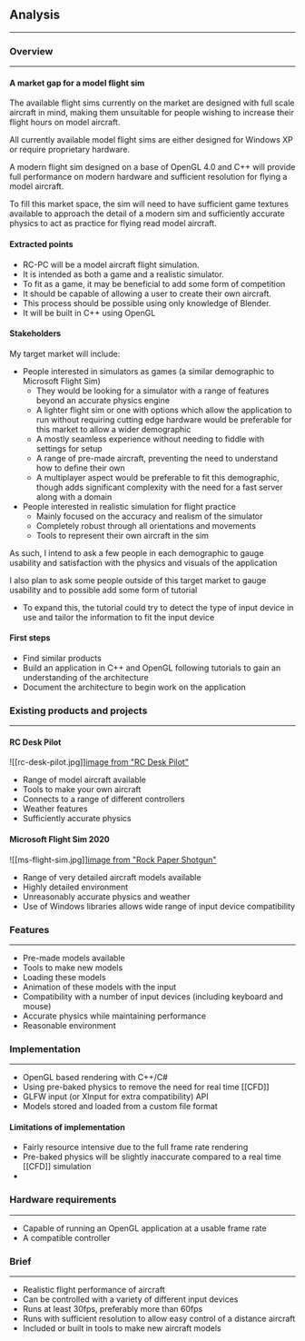 ## Analysis
---
### Overview
---
#### A market gap for a model flight sim

The available flight sims currently on the market are designed with full scale aircraft in mind, making them unsuitable for people wishing to increase their flight hours on model aircraft.

All currently available model flight sims are either designed for Windows XP or require proprietary hardware.

A modern flight sim designed on a base of OpenGL 4.0 and C++ will provide full performance on modern hardware and sufficient resolution for flying a model aircraft.

To fill this market space, the sim will need to have sufficient game textures available to approach the detail of a modern sim and sufficiently accurate physics to act as practice for flying read model aircraft.

#### Extracted points

- RC-PC will be a model aircraft flight simulation.
- It is intended as both a game and a realistic simulator.
- To fit as a game, it may be beneficial to add some form of competition
- It should be capable of allowing a user to create their own aircraft.
- This process should be possible using only knowledge of Blender.
- It will be built in C++ using OpenGL

#### Stakeholders

My target market will include:
- People interested in simulators as games (a similar demographic to Microsoft Flight Sim)
	- They would be looking for a simulator with a range of features beyond an accurate physics engine
	- A lighter flight sim or one with options which allow the application to run without requiring cutting edge hardware would be preferable for this market to allow a wider demographic
	- A mostly seamless experience without needing to fiddle with settings for setup
	- A range of pre-made aircraft, preventing the need to understand how to define their own
	- A multiplayer aspect would be preferable to fit this demographic, though adds significant complexity with the need for a fast server along with a domain
- People interested in realistic simulation for flight practice
	- Mainly focused on the accuracy and realism of the simulator
	- Completely robust through all orientations and movements
	- Tools to represent their own aircraft in the sim

As such, I intend to ask a few people in each demographic to gauge usability and satisfaction with the physics and visuals of the application

I also plan to ask some people outside of this target market to gauge usability and to possible add some form of tutorial
- To expand this, the tutorial could try to detect the type of input device in use and tailor the information to fit the input device

#### First steps
- Find similar products
- Build an application in C++ and OpenGL following tutorials to gain an understanding of the architecture
- Document the architecture to begin work on the application

### Existing products and projects
---
#### RC Desk Pilot

![[rc-desk-pilot.jpg]][image from "RC Desk Pilot"](https://www.google.com/url?sa=i&url=https%3A%2F%2Frcdeskpilot.com%2F&psig=AOvVaw3fUM5iRx5TZjbsY1iT7Jar&ust=1636021407916000&source=images&cd=vfe&ved=0CAsQjRxqFwoTCKC-6vb8-_MCFQAAAAAdAAAAABAU)
- Range of model aircraft available
- Tools to make your own aircraft
- Connects to a range of different controllers
- Weather features
- Sufficiently accurate physics

#### Microsoft Flight Sim 2020

![[ms-flight-sim.jpg]][image from "Rock Paper Shotgun"](https://www.google.com/url?sa=i&url=https%3A%2F%2Fwww.rockpapershotgun.com%2Fall-341-photorealistic-cities-in-microsoft-flight-simulator-2020&psig=AOvVaw2-aPVRGJ0CPWs3C3HYoOUM&ust=1636021274292000&source=images&cd=vfe&ved=0CAsQjRxqFwoTCKj1par8-_MCFQAAAAAdAAAAABAE)
- Range of very detailed aircraft models available
- Highly detailed environment
- Unreasonably accurate physics and weather
- Use of Windows libraries allows wide range of input device compatibility

### Features
---
- Pre-made models available
- Tools to make new models
- Loading these models
- Animation of these models with the input
- Compatibility with a number of input devices (including keyboard and mouse)
- Accurate physics while maintaining performance
- Reasonable environment

### Implementation
---
- OpenGL based rendering with C++/C#
- Using pre-baked physics to remove the need for real time [[CFD]]
- GLFW input (or XInput for extra compatibility) API
- Models stored and loaded from a custom file format

#### Limitations of implementation
- Fairly resource intensive due to the full frame rate rendering
- Pre-baked physics will be slightly inaccurate compared to a real time [[CFD]] simulation
- 

### Hardware requirements
---
- Capable of running an OpenGL application at a usable frame rate
- A compatible controller

### Brief
---
- Realistic flight performance of aircraft
- Can be controlled with a variety of different input devices
- Runs at least 30fps, preferably more than 60fps
- Runs with sufficient resolution to allow easy control of a distance aircraft
- Included or built in tools to make new aircraft models